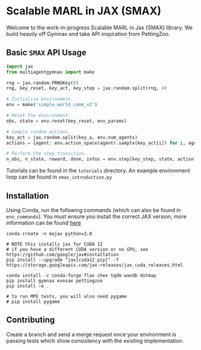 # Scalable MARL in JAX (SMAX)

Welcome to the work-in-progress Scalable MARL in Jax (SMAX) library. We build heavily off Gymnax and take API inspiration from PettingZoo.

## Basic `SMAX` API  Usage
```python 
import jax
from multiagentgymnax import make

rng = jax.random.PRNGKey(0)
rng, key_reset, key_act, key_step = jax.random.split(rng, 4)

# Initialise environment.
env = make('simple_world_comm_v2')

# Reset the environment.
obs, state = env.reset(key_reset, env_params)

# Sample random actions.
key_act = jax.random.split(key_a, env.num_agents)
actions = {agent: env.action_space(agent).sample(key_act[i]) for i, agent in enumerate(env.agents)}

# Perform the step transition.
n_obs, n_state, reward, done, infos = env.step(key_step, state, action)
```
Tutorials can be found in the `tutorials` directory. An example environment loop can be found in `smax_introduction.py`

## Installation
Using Conda, run the following commands (which can also be found in `env_commands`). You must ensure you install the correct JAX version, more information can be found [here](https://github.com/google/jax#installation)
```
conda create -n majax python=3.8

# NOTE this installs jax for CUDA 12
# if you have a different CUDA version or no GPU, see https://github.com/google/jax#installation
pip install --upgrade "jax[cuda12_pip]" -f https://storage.googleapis.com/jax-releases/jax_cuda_releases.html

conda install -c conda-forge flax chex tqdm wandb dotmap
pip install gymnax evosax pettingzoo
pip install -e .

# to run MPE tests, you will also need pygame
# pip install pygame
```

## Contributing 
Create a branch and send a merge request once your environment is passing tests which show consistency with the existing implementation.
